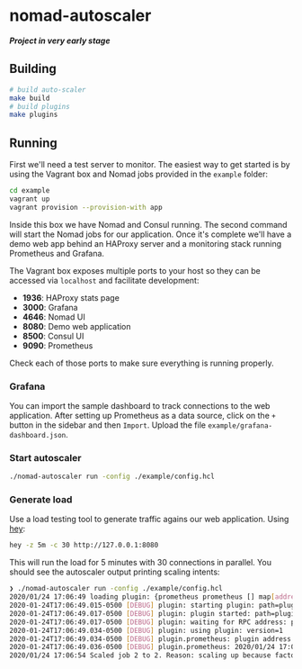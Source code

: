# nomad-autoscaler

***Project in very early stage***

## Building

```sh
# build auto-scaler
make build
# build plugins
make plugins
```

## Running

First we'll need a test server to monitor. The easiest way to get started is by using the Vagrant box and Nomad jobs provided in the `example` folder:

```sh
cd example
vagrant up
vagrant provision --provision-with app
```

Inside this box we have Nomad and Consul running. The second command will start the Nomad jobs for our application. Once it's complete we'll have a demo web app behind an HAProxy server and a monitoring stack running Prometheus and Grafana.

The Vagrant box exposes multiple ports to your host so they can be accessed via `localhost` and facilitate development:

* **1936**: HAProxy stats page
* **3000**: Grafana
* **4646**: Nomad UI
* **8080**: Demo web application
* **8500**: Consul UI
* **9090**: Prometheus

Check each of those ports to make sure everything is running properly.

### Grafana

You can import the sample dashboard to track connections to the web application. After setting up Prometheus as a data source, click on the `+` button in the sidebar and then `Import`. Upload the file `example/grafana-dashboard.json`.

### Start autoscaler

```sh
./nomad-autoscaler run -config ./example/config.hcl
```

### Generate load

Use a load testing tool to generate traffic agains our web application. Using [hey](https://github.com/rakyll/hey):

```sh
hey -z 5m -c 30 http://127.0.0.1:8080
```

This will run the load for 5 minutes with 30 connections in parallel. You should see the autoscaler output printing scaling intents:

```sh
❯ ./nomad-autoscaler run -config ./example/config.hcl
2020/01/24 17:06:49 loading plugin: {prometheus prometheus [] map[address:http://192.168.50.66:9090]}
2020-01-24T17:06:49.015-0500 [DEBUG] plugin: starting plugin: path=plugins/prometheus args=[plugins/prometheus]
2020-01-24T17:06:49.017-0500 [DEBUG] plugin: plugin started: path=plugins/prometheus pid=75314
2020-01-24T17:06:49.017-0500 [DEBUG] plugin: waiting for RPC address: path=plugins/prometheus
2020-01-24T17:06:49.034-0500 [DEBUG] plugin: using plugin: version=1
2020-01-24T17:06:49.034-0500 [DEBUG] plugin.prometheus: plugin address: address=/var/folders/ws/vnlrm7x11pv9j16jnhbq02rc0000gp/T/plugin985253353 network=unix timestamp=2020-01-24T17:06:49.034-0500
2020-01-24T17:06:49.036-0500 [DEBUG] plugin.prometheus: 2020/01/24 17:06:49 config: map[address:http://192.168.50.66:9090]
2020/01/24 17:06:54 Scaled job 2 to 2. Reason: scaling up because factor is 1.500000

```

